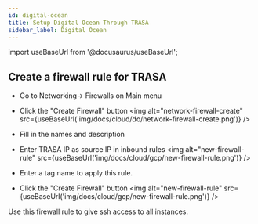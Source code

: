 ```yaml
---
id: digital-ocean
title: Setup Digital Ocean Through TRASA
sidebar_label: Digital Ocean
---
```


import useBaseUrl from '@docusaurus/useBaseUrl';


## Create a firewall rule for TRASA

* Go to Networking-> Firewalls on Main menu 
* Click the "Create Firewall" button
<img  alt="network-firewall-create" src={useBaseUrl('img/docs/cloud/do/network-firewall-create.png')} />


* Fill in the names and description
* Enter TRASA IP as source IP in inbound rules
<img  alt="new-firewall-rule" src={useBaseUrl('img/docs/cloud/gcp/new-firewall-rule.png')} />

* Enter a tag name to apply this rule.
* Click the "Create Firewall" button 
<img  alt="new-firewall-rule" src={useBaseUrl('img/docs/cloud/gcp/new-firewall-rule.png')} />

Use this firewall rule to give ssh access to all instances.



